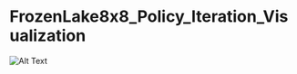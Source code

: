 # FrozenLake8x8_Policy_Iteration_Visualization

![Alt Text](https://github.com/martykuentzel/FrozenLake8x8_Policy_Iteration_Visualization/blob/master/policy_iteration_2.gif)

